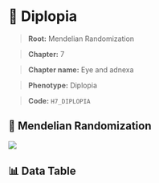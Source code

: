 # 🧪 Diplopia

> **Root:** Mendelian Randomization

> **Chapter:** 7  

> **Chapter name:** Eye and adnexa

> **Phenotype:** Diplopia  

> **Code:** `H7_DIPLOPIA`

## 🧬 Mendelian Randomization  

<img src="/MR/Figures/Forward/H7_DIPLOPIA.png"/>

## 📊 Data Table

<CsvTableMRF src="/MR_Data/Forward/H7_DIPLOPIA.csv"/>
